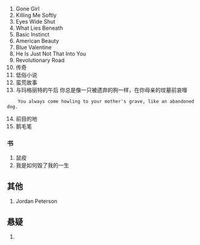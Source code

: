 1. Gone Girl
2. Killing Me Softly
3. Eyes Wide Shut
4. What Lies Beneath
5. Basic Instinct
6. American Beauty
7. Blue Valentine
8. He Is Just Not That Into You
9. Revolutionary Road
10. 传奇
11. 低俗小说
12. 蛮荒故事
13. 与玛格丽特的午后
你总是像一只被遗弃的狗一样，在你母亲的坟墓前哀嚎
```text
	You always come howling to your mother's grave, like an abandoned dog.
```
14. 前目的地
15. 鹅毛笔

### 书

1. 鼠疫
2. 我是如何毁了我的一生


## 其他

1. Jordan Peterson


## 悬疑
1. 
